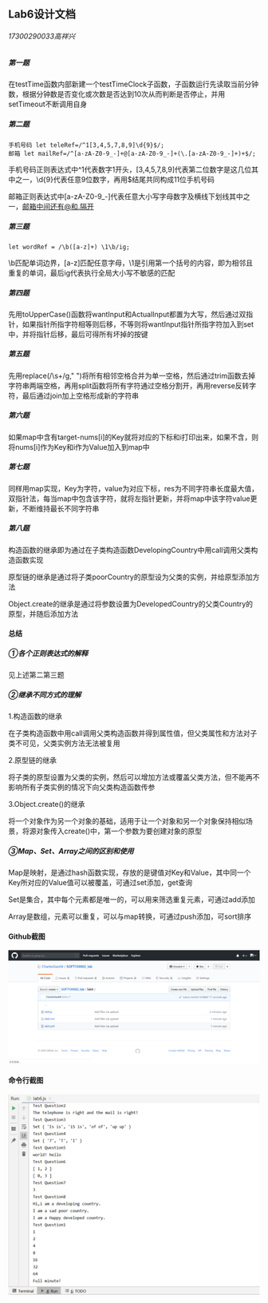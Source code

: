 ## Lab6设计文档

###### 17300290033高祥兴

##### 第一题

在testTime函数内部新建一个testTimeClock子函数，子函数运行先读取当前分钟数，根据分钟数是否变化或次数是否达到10次从而判断是否停止，并用setTimeout不断调用自身

##### 第二题

```
手机号码 let teleRef=/^1[3,4,5,7,8,9]\d{9}$/;
邮箱 let mailRef=/^[a-zA-Z0-9_-]+@[a-zA-Z0-9_-]+(\.[a-zA-Z0-9_-]+)+$/;
```

手机号码正则表达式中^1代表数字1开头，[3,4,5,7,8,9]代表第二位数字是这几位其中之一，\d{9}代表任意9位数字，再用$结尾共同构成11位手机号码

邮箱正则表达式中[a-zA-Z0-9_-]代表任意大小写字母数字及横线下划线其中之一，邮箱中间还有@和.隔开

##### 第三题

```
let wordRef = /\b([a-z]+) \1\b/ig;
```

\b匹配单词边界，[a-z]匹配任意字母，\1是引用第一个括号的内容，即为相邻且重复的单词，最后ig代表执行全局大小写不敏感的匹配

##### 第四题

先用toUpperCase()函数将wantInput和ActualInput都置为大写，然后通过双指针，如果指针所指字符相等则后移，不等则将wantInput指针所指字符加入到set中，并将指针后移，最后可得所有坏掉的按键

##### 第五题

先用replace(/\s+/g," ")将所有相邻空格合并为单一空格，然后通过trim函数去掉字符串两端空格，再用split函数将所有字符通过空格分割开，再用reverse反转字符，最后通过join加上空格形成新的字符串

##### 第六题

如果map中含有target-nums[i]的Key就将对应的下标和i打印出来，如果不含，则将nums[i]作为Key和i作为Value加入到map中

##### 第七题

同样用map实现，Key为字符，value为对应下标，res为不同字符串长度最大值，双指针法，每当map中包含该字符，就将左指针更新，并将map中该字符value更新，不断维持最长不同字符串

##### 第八题

构造函数的继承即为通过在子类构造函数DevelopingCountry中用call调用父类构造函数实现

原型链的继承是通过将子类poorCountry的原型设为父类的实例，并给原型添加方法

Object.create的继承是通过将参数设置为DevelopedCountry的父类Country的原型，并随后添加方法



#### 总结

##### ①各个正则表达式的解释

见上述第二第三题

##### ②继承不同方式的理解

1.构造函数的继承

在子类构造函数中用call调用父类构造函数并得到属性值，但父类属性和方法对子类不可见，父类实例方法无法被复用

2.原型链的继承

将子类的原型设置为父类的实例，然后可以增加方法或覆盖父类方法，但不能再不影响所有子类实例的情况下向父类构造函数传参

3.Object.create()的继承

将一个对象作为另一个对象的基础，适用于让一个对象和另一个对象保持相似场景，将源对象传入create()中，第一个参数为要创建对象的原型

##### ③Map、Set、Array之间的区别和使用

Map是映射，是通过hash函数实现，存放的是键值对Key和Value，其中同一个Key所对应的Value值可以被覆盖，可通过set添加，get查询

Set是集合，其中每个元素都是唯一的，可以用来筛选重复元素，可通过add添加

Array是数组，元素可以重复，可以与map转换，可通过push添加，可sort排序



#### Github截图

![](github.png)

#### 命令行截图

![](命令行.png)
